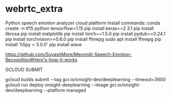 # webrtc_extra

Python speech emotion analyzer cloud platform 
Install commands:
conda create -n tf15 python tensorflow=1.15
pip install keras==2.3.1
pip install librosa
pip install matplotlib
pip install torch==1.5.0
pip install pydub==0.24.1
pip install torchvision==0.6.0
pip install ffmepg
sudo apt install ffmepg
pip install 'h5py < 3.0.0'
pip install wave

https://github.com/SuyashMore/MevonAI-Speech-Emotion-Recognition#Here's-how-it-works


GCLOUD SUBMIT

 gcloud builds submit --tag gcr.io/onsight-dev/deeplearning --timeout=3600
 gcloud run deploy onsight-deeplearning --image gcr.io/onsight-dev/deeplearning --platform managed
